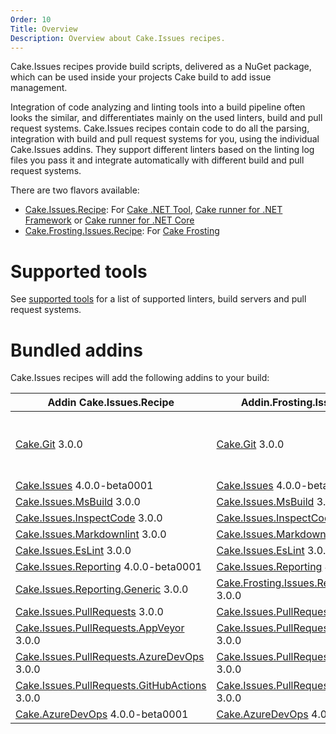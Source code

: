 ```yaml
---
Order: 10
Title: Overview
Description: Overview about Cake.Issues recipes.
---
```

Cake.Issues recipes provide build scripts, delivered as a NuGet package, which can be used inside your projects Cake build to add issue management.

Integration of code analyzing and linting tools into a build pipeline often looks the similar, and differentiates mainly on the used linters, build and pull request systems.
Cake.Issues recipes contain code to do all the parsing, integration with build and pull request systems for you, using the individual Cake.Issues addins.
They support different linters based on the linting log files you pass it and integrate automatically with different build and pull request systems.

There are two flavors available:

* [Cake.Issues.Recipe]: For [Cake .NET Tool], [Cake runner for .NET Framework] or [Cake runner for .NET Core]
* [Cake.Frosting.Issues.Recipe]: For [Cake Frosting]

# Supported tools

See [supported tools] for a list of supported linters, build servers and pull request systems.

# Bundled addins

Cake.Issues recipes will add the following addins to your build:

| Addin Cake.Issues.Recipe                       | Addin.Frosting.Issues.Recipe                   | Remarks |
|------------------------------------------------|------------------------------------------------|-|
| [Cake.Git] 3.0.0                               | [Cake.Git] 3.0.0                               | Only used if `RepositoryInfoProvider` type is set to `RepositoryInfoProviderType.CakeGit`. See [Git repository information configuration] for details. |
| [Cake.Issues] 4.0.0-beta0001                   | [Cake.Issues] 4.0.0-beta0001                   | |
| [Cake.Issues.MsBuild] 3.0.0                    | [Cake.Issues.MsBuild] 3.0.0                    | |
| [Cake.Issues.InspectCode] 3.0.0                | [Cake.Issues.InspectCode] 3.0.0                | |
| [Cake.Issues.Markdownlint] 3.0.0               | [Cake.Issues.Markdownlint] 3.0.0               | |
| [Cake.Issues.EsLint] 3.0.0                     | [Cake.Issues.EsLint] 3.0.0                     | |
| [Cake.Issues.Reporting] 4.0.0-beta0001         | [Cake.Issues.Reporting] 4.0.0-beta0001         | |
| [Cake.Issues.Reporting.Generic] 3.0.0          | [Cake.Frosting.Issues.Reporting.Generic] 3.0.0 | |
| [Cake.Issues.PullRequests] 3.0.0               | [Cake.Issues.PullRequests] 3.0.0               | |
| [Cake.Issues.PullRequests.AppVeyor] 3.0.0      | [Cake.Issues.PullRequests.AppVeyor] 3.0.0      | |
| [Cake.Issues.PullRequests.AzureDevOps] 3.0.0   | [Cake.Issues.PullRequests.AzureDevOps] 3.0.0   | |
| [Cake.Issues.PullRequests.GitHubActions] 3.0.0 | [Cake.Issues.PullRequests.GitHubActions] 3.0.0 | |
| [Cake.AzureDevOps] 4.0.0-beta0001              | [Cake.AzureDevOps] 4.0.0-beta0001              | |

[Cake.Issues.Recipe]: https://www.nuget.org/packages/Cake.Issues.Recipe
[Cake.Frosting.Issues.Recipe]: https://www.nuget.org/packages/Cake.Frosting.Issues.Recipe
[Cake .NET Tool]: https://cakebuild.net/docs/running-builds/runners/dotnet-tool
[Cake runner for .NET Framework]: https://cakebuild.net/docs/running-builds/runners/cake-runner-for-dotnet-framework
[Cake runner for .NET Core]: https://cakebuild.net/docs/running-builds/runners/cake-runner-for-dotnet-core
[Cake Frosting]: https://cakebuild.net/docs/running-builds/runners/cake-frosting
[supported tools]: supported-tools
[Git repository information configuration]: /docs/recipe/configuration#git-repository-information
[Cake.Git]: https://cakebuild.net/extensions/cake-git/
[Cake.Issues]: https://cakebuild.net/extensions/cake-issues/
[Cake.Issues.MsBuild]: https://cakebuild.net/extensions/cake-issues-msbuild/
[Cake.Issues.InspectCode]: https://cakebuild.net/extensions/cake-issues-inspectcode/
[Cake.Issues.Markdownlint]: https://cakebuild.net/extensions/cake-issues-markdownlint/
[Cake.Issues.EsLint]: https://cakebuild.net/extensions/cake-issues-eslint/
[Cake.Issues.Reporting]: https://cakebuild.net/extensions/cake-issues-reporting/
[Cake.Issues.Reporting.Generic]: https://cakebuild.net/extensions/cake-issues-reporting-generic/
[Cake.Frosting.Issues.Reporting.Generic]: https://cakebuild.net/extensions/cake-issues-reporting-generic/
[Cake.Issues.PullRequests]: https://cakebuild.net/extensions/cake-issues-pullrequests/
[Cake.Issues.PullRequests.AppVeyor]: https://cakebuild.net/extensions/cake-issues-pullrequests-appveyor/
[Cake.Issues.PullRequests.AzureDevOps]: https://cakebuild.net/extensions/cake-issues-pullrequests-azuredevops/
[Cake.Issues.PullRequests.GitHubActions]: https://cakebuild.net/extensions/cake-issues-pullrequests-githubactions/
[Cake.AzureDevOps]: https://cakebuild.net/extensions/cake-azuredevops/
